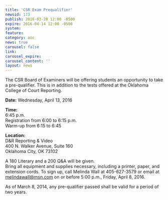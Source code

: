 ```yaml
---
title: 'CSR Exam Prequalifier'
newsid: 173
publish: 2016-03-28 12:00 -0500
expire: 2016-04-14 12:00 -0500
system: 
feature: 
category: aoc
news: true
carousel: false
link: 
carousel_expire: 
carousel_content: ''
layout: news
---
```

<p>The CSR Board of Examiners will be offering students an opportunity to take a pre-qualifier. This is in addition to the tests offered at the Oklahoma College of Court Reporting.</p>
<p><strong>Date:</strong> Wednesday, April 13, 2016</p>
<p><strong>Time:</strong> <br>
6:45 p.m.<br>
Registration from 6:00 to 6:15 p.m.<br>
Warm-up from 6:15 to 6:45  
</p>
<p><strong>Location:</strong><br>
D&amp;R Reporting &amp; Video<br>
400 N. Walker Avenue, Suite 160<br>
Oklahoma City, OK 73102</p>
<p>A 180 Literary and a 200 Q&amp;A will be given. <br>
Bring all equipment and supplies necessary, including a printer, paper, and extension cords.
To sign up, call Melinda Wall at 405-627-3579 or email at <a href="mailto:melindawall@msn.com" target="_blank">melindawall@msn.com</a> on or before 5:00 p.m., Friday, April 8, 2016.</p>
<p>As of March 8, 2014, any pre-qualifier passed shall be valid for a period of two years.</p>